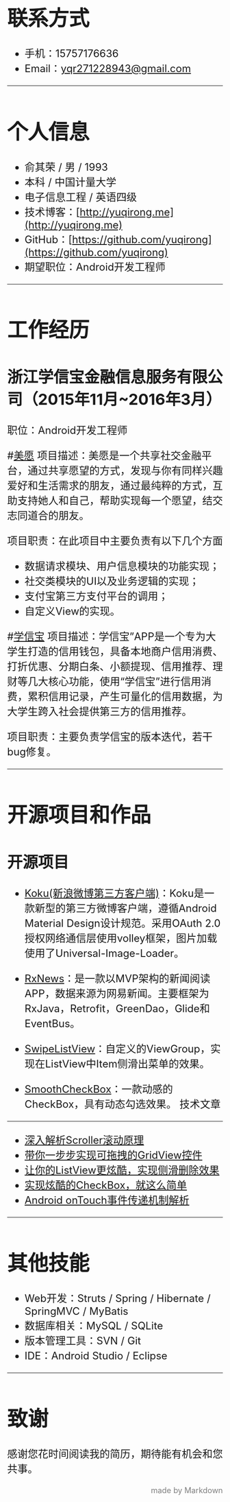 <font size=5>

联系方式
==================
* 手机：15757176636
* Email：yqr271228943@gmail.com

---

个人信息
===============
* 俞其荣 / 男 / 1993
* 本科 / 中国计量大学
* 电子信息工程 / 英语四级
* 技术博客：[http://yuqirong.me](http://yuqirong.me)
* GitHub：[https://github.com/yuqirong](https://github.com/yuqirong)
* 期望职位：Android开发工程师

---

工作经历
===============
浙江学信宝金融信息服务有限公司（2015年11月~2016年3月）
---------------
职位：Android开发工程师

#[美愿](http://www.matewish.cn/)
项目描述：美愿是一个共享社交金融平台，通过共享愿望的方式，发现与你有同样兴趣爱好和生活需求的朋友，通过最纯粹的方式，互助支持她人和自己，帮助实现每一个愿望，结交志同道合的朋友。

项目职责：在此项目中主要负责有以下几个方面

* 数据请求模块、用户信息模块的功能实现；
* 社交类模块的UI以及业务逻辑的实现；
* 支付宝第三方支付平台的调用；
* 自定义View的实现。

#[学信宝](http://www.xuexinbao.cn/)
项目描述：学信宝”APP是一个专为大学生打造的信用钱包，具备本地商户信用消费、打折优惠、分期白条、小额提现、信用推荐、理财等几大核心功能，使用“学信宝”进行信用消费，累积信用记录，产生可量化的信用数据，为大学生跨入社会提供第三方的信用推荐。

项目职责：主要负责学信宝的版本迭代，若干bug修复。

---

开源项目和作品
===============
开源项目
--------
* [Koku(新浪微博第三方客户端)](https://github.com/yuqirong/Koku)：Koku是一款新型的第三方微博客户端，遵循Android Material Design设计规范。采用OAuth 2.0授权网络通信层使用volley框架，图片加载使用了Universal-Image-Loader。

* [RxNews](https://github.com/yuqirong/RxNews)：是一款以MVP架构的新闻阅读APP，数据来源为网易新闻。主要框架为RxJava，Retrofit，GreenDao，Glide和EventBus。

* [SwipeListView](https://github.com/yuqirong/SwipeListView)：自定义的ViewGroup，实现在ListView中Item侧滑出菜单的效果。

* [SmoothCheckBox](https://github.com/yuqirong/SmoothCheckBox)：一款动感的CheckBox，具有动态勾选效果。
技术文章
--------
* [深入解析Scroller滚动原理](http://yuqirong.me/2016/04/05/%E6%B7%B1%E5%85%A5%E8%A7%A3%E6%9E%90Scroller%E6%BB%9A%E5%8A%A8%E5%8E%9F%E7%90%86/)
* [带你一步步实现可拖拽的GridView控件](http://yuqirong.me/2016/02/15/%E5%B8%A6%E4%BD%A0%E4%B8%80%E6%AD%A5%E6%AD%A5%E5%AE%9E%E7%8E%B0%E5%8F%AF%E6%8B%96%E6%8B%BD%E7%9A%84GridView%E6%8E%A7%E4%BB%B6/)
* [让你的ListView更炫酷，实现侧滑删除效果](http://yuqirong.me/2015/12/13/%E8%AE%A9%E4%BD%A0%E7%9A%84ListView%E6%9B%B4%E7%82%AB%E9%85%B7%EF%BC%8C%E5%AE%9E%E7%8E%B0%E4%BE%A7%E6%BB%91%E5%88%A0%E9%99%A4%E6%95%88%E6%9E%9C/)
* [实现炫酷的CheckBox，就这么简单](http://yuqirong.me/2015/12/05/%E5%AE%9E%E7%8E%B0%E7%82%AB%E9%85%B7%E7%9A%84CheckBox%EF%BC%8C%E5%B0%B1%E8%BF%99%E4%B9%88%E7%AE%80%E5%8D%95/)
* [Android onTouch事件传递机制解析](http://yuqirong.me/2015/10/29/Android%20onTouch%E4%BA%8B%E4%BB%B6%E4%BC%A0%E9%80%92%E6%9C%BA%E5%88%B6%E8%A7%A3%E6%9E%90/)

---

其他技能
================
* Web开发：Struts / Spring / Hibernate / SpringMVC / MyBatis
* 数据库相关：MySQL / SQLite
* 版本管理工具：SVN / Git
* IDE：Android Studio / Eclipse

---

致谢
===============
感谢您花时间阅读我的简历，期待能有机会和您共事。
<font size=4 color="grey">
<div align="right">made by Markdown</div>